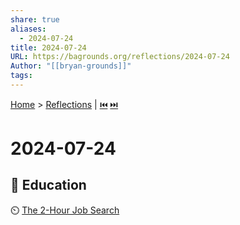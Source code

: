 ```yaml
---  
share: true  
aliases:  
  - 2024-07-24  
title: 2024-07-24  
URL: https://bagrounds.org/reflections/2024-07-24  
Author: "[[bryan-grounds]]"  
tags:   
---  
```

[Home](../index.md) > [Reflections](./index.md) | [⏮️](./2024-07-22.md) [⏭️](./2024-07-25.md)  
# 2024-07-24  
## 🧠 Education  
⏲️ [The 2-Hour Job Search](../books/the-2-hour-job-search.md)  

